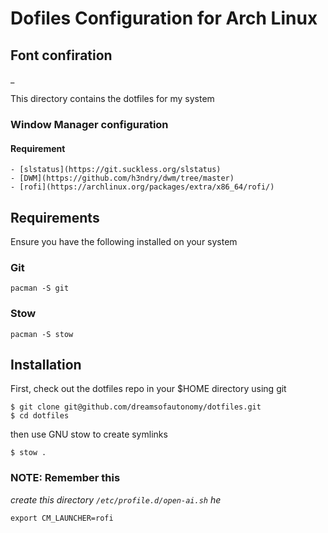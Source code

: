 # Dofiles Configuration for Arch Linux



## Font confiration
_

This directory contains the dotfiles for my system


### Window Manager configuration
#### Requirement
    - [slstatus](https://git.suckless.org/slstatus)
    - [DWM](https://github.com/h3ndry/dwm/tree/master)
    - [rofi](https://archlinux.org/packages/extra/x86_64/rofi/)

## Requirements

Ensure you have the following installed on your system

### Git

```
pacman -S git
```

### Stow

```
pacman -S stow
```

## Installation

First, check out the dotfiles repo in your $HOME directory using git

```
$ git clone git@github.com/dreamsofautonomy/dotfiles.git
$ cd dotfiles
```

then use GNU stow to create symlinks

```
$ stow .
```
### NOTE: Remember this

_create this directory `/etc/profile.d/open-ai.sh` he_

```
export CM_LAUNCHER=rofi

```

